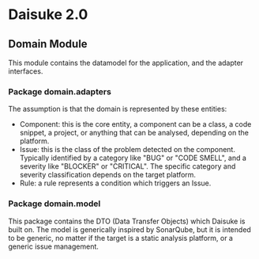 # Daisuke 2.0
## Domain Module
This module contains the datamodel for the application, and the adapter interfaces.

### Package domain.adapters
The assumption is that the domain is represented by these entities:
*  Component: this is the core entity, a component can be a class, a code snippet, a project, or anything that can be analysed, depending on the platform.
*   Issue: this is the class of the problem detected on the component. Typically identified by a category like "BUG" or "CODE SMELL", and a severity like "BLOCKER" or "CRITICAL". The specific category and severity classification depends on the target platform.
*  Rule: a rule represents a condition which triggers an Issue.

### Package domain.model
This package contains the DTO (Data Transfer Objects) which Daisuke is built on. The model is generically inspired by SonarQube, but it is intended to be generic, no matter if the target is a static analysis platform, or a generic issue management.
